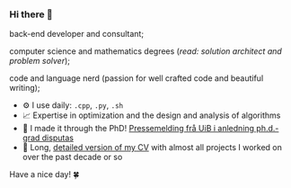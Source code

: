 ### Hi there 👋

back-end developer and consultant;

computer science and mathematics degrees (_read: solution architect and problem solver_);

code and language nerd (passion for well crafted code and beautiful writing);


- ⚙️ I use daily: `.cpp`, `.py`, `.sh`
- 📈 Expertise in optimization and the design and analysis of algorithms
- 💅 I made it through the PhD! [Pressemelding frå UiB i anledning ph.d.-grad disputas](https://www.uib.no/nye-doktorgrader/166501/matematikk-og-kode-beste-uavhengige-delnettverk)
- 🔎 Long, [detailed version of my CV](phillippe-samer-detailed-cv.pdf) with almost all projects I worked on over the past decade or so

Have a nice day! 🍀
